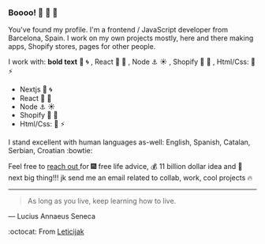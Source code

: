  ### Boooo! :ghost: :ghost: :ghost:

You've found my profile.
I'm a frontend / JavaScript developer from Barcelona, Spain. 
I work on my own projects mostly, here and there making apps, Shopify stores, pages for other people.

I work with:  	**bold text** :speedboat: :cyclone: ,  React :ship: :ocean: ,  Node  :anchor: :sunny: , Shopify :bullettrain_front: :foggy: , Html/Css: :roller_coaster: :zap:

- Nextjs :speedboat: :cyclone:
- React :ship: :ocean:
- Node  :anchor: :sunny:
- Shopify :bullettrain_front: :foggy:
- Html/Css: :roller_coaster: :zap:

I stand excellent with human languages as-well: English, Spanish, Catalan, Serbian, Croatian :bowtie:

Feel free to [reach out ](mailto:faustofelus84@gmail.com) for  :fireworks:  free life advice,  :moneybag:  11 billion dollar idea and  :sparkler:  next big thing!!!
jk send me an email related to collab, work, cool projects :fire:

---

> As long as you live, keep learning how to live.

— Lucius Annaeus Seneca

:octocat: From [Leticijak](https://github.com/Leticijak)
